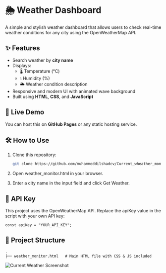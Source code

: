 # 🌦 Weather Dashboard

A simple and stylish weather dashboard that allows users to check real-time weather conditions for any city using the OpenWeatherMap API.

## ✨ Features
- Search weather by **city name**
- Displays:
  - 🌡️ Temperature (°C)
  - 💧 Humidity (%)
  - 🌥️ Weather condition description
- Responsive and modern UI with animated wave background
- Built using **HTML**, **CSS**, and **JavaScript**

## 🚀 Live Demo
You can host this on **GitHub Pages** or any static hosting service.

## 🛠️ How to Use
1. Clone this repository:
   ```bash
   git clone https://github.com/muhammeddilshadcv/Current_wheather_monitor.git

2. Open weather_monitor.html in your browser.

3. Enter a city name in the input field and click Get Weather.

## 🔑 API Key

This project uses the OpenWeatherMap API.
Replace the apiKey value in the script with your own API key:
```
const apiKey = "YOUR_API_KEY";
```

## 📂 Project Structure

```
.
├── weather_monitor.html   # Main HTML file with CSS & JS included
```

![Current Weather Screenshot](https://raw.githubusercontent.com/muhammeddilshadcv/Current_wheather_monitor/main/Screenshot%202025-08-11%20135937.png)


